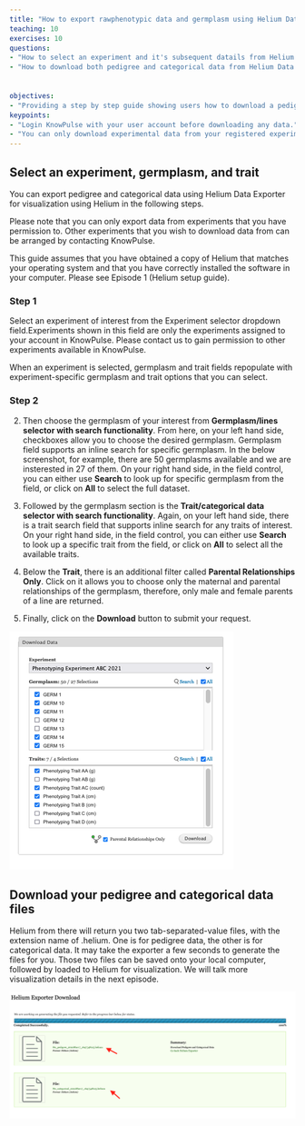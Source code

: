 ```yaml
---
title: "How to export rawphenotypic data and germplasm using Helium Data Exporter"
teaching: 10
exercises: 10
questions:
- "How to select an experiment and it's subsequent datails from Helium Data Exporter?"
- "How to download both pedigree and categorical data from Helium Data Exporter?"


objectives:
- "Providing a step by step guide showing users how to download a pedigree file and a categorical file from an experiment of interest from KnowPulse."
keypoints:
- "Login KnowPulse with your user account before downloading any data."
- "You can only download experimental data from your registered experiment."
---
```

## Select an experiment, germplasm, and trait

You can export pedigree and categorical data using Helium Data Exporter for visualization using Helium in the following steps.

Please note that you can only export data from experiments that you have permission to. Other experiments that you wish to download data from can be arranged by contacting KnowPulse.

This guide assumes that you have obtained a copy of Helium that matches your operating system and that you have correctly installed the software in your computer. Please see Episode 1 (Helium setup guide).

### Step 1 

Select an experiment of interest from the Experiment selector dropdown field.Experiments shown in this field are only the experiments assigned to your account in KnowPulse. Please contact us to gain permission to other experiments available in KnowPulse.

When an experiment is selected, germplasm and trait fields repopulate with experiment-specific germplasm and trait options that you can select.

### Step 2
 
2. Then choose the germplasm of your interest from **Germplasm/lines selector with search functionality**.  From here, on your left hand side, checkboxes allow you to choose the desired germplasm. Germplasm field supports an inline search for specific germplasm. In the below screenshot, for example, there are 50 germplasms available and we are insterested in 27 of them. On your right hand side, in the field control, you can either use **Search** to look up for specific germplasm from the field, or click on **All** to select the full dataset. 


3. Followed by the germplasm section is the **Trait/categorical data selector with search functionality**. Again, on your left hand side, there is a trait search field that supports inline search for any traits of interest. On your right hand side, in the field control, you can either use **Search** to look up a specific trait from the field, or click on **All** to select all the available traits.

4. Below the **Trait**, there is an additional filter called **Parental Relationships Only**. Click on it allows you to choose only the maternal and parental relationships of the germplasm, therefore, only male and female parents of a line are returned. 

5. Finally, click on the **Download** button to submit your request. 

![Screenshot of main code listing](../fig/helium-exporter-11.png)

## Download your pedigree and categorical data files

Helium from there will return you two tab-separated-value files, with the extension name of .helium. One is for pedigree data, the other is for categorical data. It may take the exporter a few seconds to generate the files for you. Those two files can be saved onto your local computer, followed by loaded to Helium for visualization. We will talk more visualization details in the next episode.

![Screenshot of main code listing](../fig/helium-exporter-3.png)


